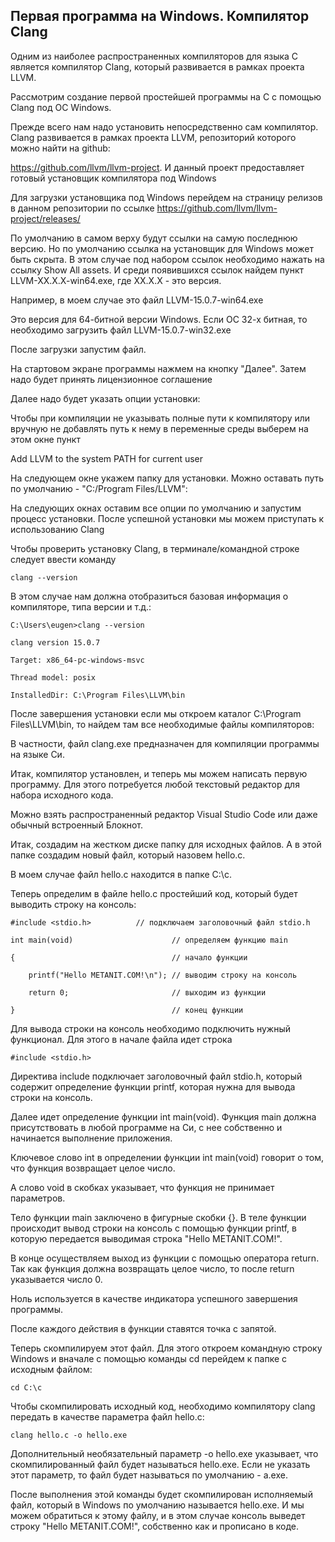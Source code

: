 ## Первая программа на Windows. Компилятор Clang

Одним из наиболее распространенных компиляторов для языка C является компилятор Clang, который развивается в рамках проекта LLVM. 

Рассмотрим создание первой простейшей программы на C с помощью Clang под ОС Windows.

Прежде всего нам надо установить непосредственно сам компилятор. Clang развивается в рамках проекта LLVM, репозиторий которого можно найти на github: 

https://github.com/llvm/llvm-project. И данный проект предоставляет готовый установщик компилятора под Windows

Для загрузки установщика под Windows перейдем на страницу релизов в данном репозитории по ссылке https://github.com/llvm/llvm-project/releases/

По умолчанию в самом верху будут ссылки на самую последнюю версию. Но по умолчанию ссылка на установщик для Windows может быть скрыта. В этом случае под набором ссылок необходимо нажать на ссылку Show All assets. И среди появившихся ссылок найдем пункт LLVM-XX.X.X-win64.exe, где XX.X.X - это версия. 

Например, в моем случае это файл LLVM-15.0.7-win64.exe

Это версия для 64-битной версии Windows. Если ОС 32-х битная, то необходимо загрузить файл LLVM-15.0.7-win32.exe

После загрузки запустим файл.

На стартовом экране программы нажмем на кнопку "Далее". Затем надо будет принять лицензионное соглашение

Далее надо будет указать опции установки:

Чтобы при компиляции не указывать полные пути к компилятору или вручную не добавлять путь к нему в переменные среды выберем на этом окне пункт 

Add LLVM to the system PATH for current user

На следующем окне укажем папку для установки. Можно оставать путь по умолчанию - "C:/Program Files/LLVM":

На следующих окнах оставим все опции по умолчанию и запустим процесс установки. После успешной установки мы можем приступать к использованию Clang

Чтобы проверить установку Clang, в терминале/командной строке следует ввести команду

```
clang --version
```

В этом случае нам должна отобразиться базовая информация о компиляторе, типа версии и т.д.:

```
C:\Users\eugen>clang --version

clang version 15.0.7

Target: x86_64-pc-windows-msvc

Thread model: posix

InstalledDir: C:\Program Files\LLVM\bin
```

После завершения установки если мы откроем каталог C:\Program Files\LLVM\bin, то найдем там все необходимые файлы компиляторов:

В частности, файл clang.exe предназначен для компиляции программы на языке Си.

Итак, компилятор установлен, и теперь мы можем написать первую программу. Для этого потребуется любой текстовый редактор для набора исходного кода. 

Можно взять распространенный редактор Visual Studio Code или даже обычный встроенный Блокнот.

Итак, создадим на жестком диске папку для исходных файлов. А в этой папке создадим новый файл, который назовем hello.c.

В моем случае файл hello.c находится в папке C:\c.

Теперь определим в файле hello.c простейший код, который будет выводить строку на консоль:

```
#include <stdio.h>			// подключаем заголовочный файл stdio.h

int main(void)						// определяем функцию main

{									// начало функции

	printf("Hello METANIT.COM!\n");	// выводим строку на консоль

	return 0;						// выходим из функции

}									// конец функции
```

Для вывода строки на консоль необходимо подключить нужный функционал. Для этого в начале файла идет строка

```
#include <stdio.h>
```

Директива include подключает заголовочный файл stdio.h, который содержит определение функции printf, которая нужна для вывода строки на консоль.

Далее идет определение функции int main(void). Функция main должна присутствовать в любой программе на Си, с нее собственно и начинается выполнение приложения.

Ключевое слово int в определении функции int main(void) говорит о том, что функция возвращает целое число. 

А слово void в скобках указывает, что функция не принимает параметров.

Тело функции main заключено в фигурные скобки {}. В теле функции происходит вывод строки на консоль с помощью функции printf, в которую передается выводимая строка "Hello METANIT.COM!".

В конце осуществляем выход из функции с помощью оператора return. Так как функция должна возвращать целое число, то после return указывается число 0. 

Ноль используется в качестве индикатора успешного завершения программы.

После каждого действия в функции ставятся точка с запятой.

Теперь скомпилируем этот файл. Для этого откроем командную строку Windows и вначале с помощью команды cd перейдем к папке с исходным файлом:

```
cd C:\c
```

Чтобы скомпилировать исходный код, необходимо компилятору clang передать в качестве параметра файл hello.c:

```
clang hello.c -o hello.exe
```

Дополнительный необязательный параметр -o hello.exe указывает, что скомпилированный файл будет называться hello.exe. Если не указать этот параметр, то файл будет называться по умолчанию - a.exe.

После выполнения этой команды будет скомпилирован исполняемый файл, который в Windows по умолчанию называется hello.exe. И мы можем обратиться к этому файлу, и в этом случае консоль выведет строку "Hello METANIT.COM!", собственно как и прописано в коде.

